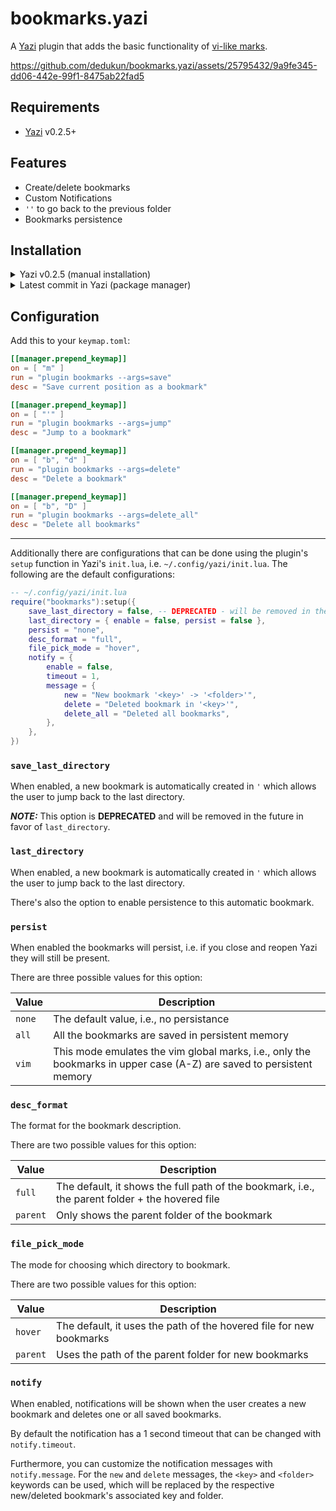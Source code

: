 # bookmarks.yazi

A [Yazi](https://github.com/sxyazi/yazi) plugin that adds the basic functionality of [vi-like marks](https://neovim.io/doc/user/motion.html#mark-motions).

https://github.com/dedukun/bookmarks.yazi/assets/25795432/9a9fe345-dd06-442e-99f1-8475ab22fad5

## Requirements

- [Yazi](https://github.com/sxyazi/yazi) v0.2.5+

## Features

- Create/delete bookmarks
- Custom Notifications
- `''` to go back to the previous folder
- Bookmarks persistence

## Installation

<details>
<summary>Yazi v0.2.5 (manual installation)</summary>

```sh
# Linux/macOS
git clone -b yazi-0.2.5 https://github.com/dedukun/bookmarks.yazi.git ~/.config/yazi/plugins/bookmarks.yazi

# Windows

git clone -b yazi-0.2.5 https://github.com/dedukun/bookmarks.yazi.git %AppData%\yazi\config\plugins\bookmarks.yazi
```

</details>

<details>
<summary>Latest commit in Yazi (package manager)</summary>

```sh
# Add the plugin
ya pack -a dedukun/bookmarks

# Install plugin
ya pack -i

# Update plugin
ya pack -u
```

</details>

## Configuration

Add this to your `keymap.toml`:

```toml
[[manager.prepend_keymap]]
on = [ "m" ]
run = "plugin bookmarks --args=save"
desc = "Save current position as a bookmark"

[[manager.prepend_keymap]]
on = [ "'" ]
run = "plugin bookmarks --args=jump"
desc = "Jump to a bookmark"

[[manager.prepend_keymap]]
on = [ "b", "d" ]
run = "plugin bookmarks --args=delete"
desc = "Delete a bookmark"

[[manager.prepend_keymap]]
on = [ "b", "D" ]
run = "plugin bookmarks --args=delete_all"
desc = "Delete all bookmarks"
```

---

Additionally there are configurations that can be done using the plugin's `setup` function in Yazi's `init.lua`, i.e. `~/.config/yazi/init.lua`.
The following are the default configurations:

```lua
-- ~/.config/yazi/init.lua
require("bookmarks"):setup({
	save_last_directory = false, -- DEPRECATED - will be removed in the future. Use `last_directory`
	last_directory = { enable = false, persist = false },
	persist = "none",
	desc_format = "full",
	file_pick_mode = "hover",
	notify = {
		enable = false,
		timeout = 1,
		message = {
			new = "New bookmark '<key>' -> '<folder>'",
			delete = "Deleted bookmark in '<key>'",
			delete_all = "Deleted all bookmarks",
		},
	},
})
```

### `save_last_directory`

When enabled, a new bookmark is automatically created in `'` which allows the user to jump back to
the last directory.

***NOTE:*** This option is **DEPRECATED** and will be removed in the future in favor of `last_directory`.

### `last_directory`

When enabled, a new bookmark is automatically created in `'` which allows the user to jump back to
the last directory.

There's also the option to enable persistence to this automatic bookmark.

### `persist`

When enabled the bookmarks will persist, i.e. if you close and reopen Yazi they will still be
present.

There are three possible values for this option:

| Value  | Description                                                                                                          |
| ------ | -------------------------------------------------------------------------------------------------------------------- |
| `none` | The default value, i.e., no persistance                                                                              |
| `all`  | All the bookmarks are saved in persistent memory                                                                     |
| `vim`  | This mode emulates the vim global marks, i.e., only the bookmarks in upper case (A-Z) are saved to persistent memory |

### `desc_format`

The format for the bookmark description.

There are two possible values for this option:

| Value    | Description                                                                                     |
| -------- | ----------------------------------------------------------------------------------------------- |
| `full`   | The default, it shows the full path of the bookmark, i.e., the parent folder + the hovered file |
| `parent` | Only shows the parent folder of the bookmark                                                    |

### `file_pick_mode`

The mode for choosing which directory to bookmark.

There are two possible values for this option:

| Value    | Description                                                                                     |
| -------- | ----------------------------------------------------------------------------------------------- |
| `hover`  | The default, it uses the path of the hovered file for new bookmarks                             |
| `parent` | Uses the path of the parent folder for new bookmarks                                            |

### `notify`

When enabled, notifications will be shown when the user creates a new bookmark and deletes one or
all saved bookmarks.

By default the notification has a 1 second timeout that can be changed with `notify.timeout`.

Furthermore, you can customize the notification messages with `notify.message`.
For the `new` and `delete` messages, the `<key>` and `<folder>` keywords can be used, which will be replaced by the respective new/deleted bookmark's associated key and folder.

